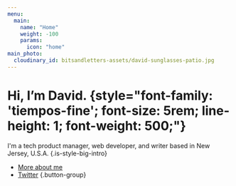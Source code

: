 ```yaml
---
menu:
  main:
    name: "Home"
    weight: -100
    params:
      icon: "home"
main_photo:
  cloudinary_id: bitsandletters-assets/david-sunglasses-patio.jpg
---
```


# Hi, I’m David. {style="font-family: 'tiempos-fine'; font-size: 5rem; line-height: 1; font-weight: 500;"}

I'm a tech product manager, web developer, and writer based in New Jersey, U.S.A.
{.is-style-big-intro}

- [<i class="fas fa-user-ninja fa-sm"></i> More about me](/about)
- <a href="https://twitter.com/ddemaree"><i class="fab fa-twitter fa-sm"></i> Twitter</a>
{.button-group}
